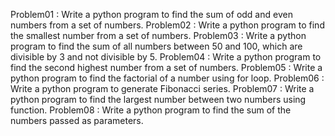Problem01 : Write a python program to find the sum of odd and even numbers from a set of numbers.
Problem02 : Write a python program to find the smallest number from a set of numbers.
Problem03 : Write a python program to find the sum of all numbers between 50 and 100, which are divisible by 3 and
not divisible by 5.
Problem04 : Write a python program to find the second highest number from a set of numbers.
Problem05 : Write a python program to find the factorial of a number using for loop.
Problem06 : Write a python program to generate Fibonacci series.
Problem07 : Write a python program to find the largest number between two numbers using function.
Problem08 : Write a python program to find the sum of the numbers passed as parameters.
